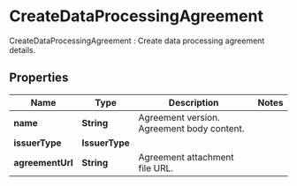 

# CreateDataProcessingAgreement

CreateDataProcessingAgreement : Create data processing agreement details.

## Properties

| Name | Type | Description | Notes |
|------------ | ------------- | ------------- | -------------|
|**name** | **String** | Agreement version. Agreement body content. |  |
|**issuerType** | **IssuerType** |  |  |
|**agreementUrl** | **String** | Agreement attachment file URL. |  |



